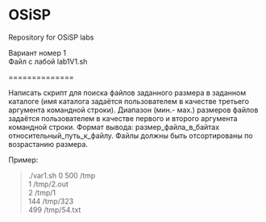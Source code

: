 # OSiSP
Repository for OSiSP labs

Вариант номер 1  
Файл с лабой lab1V1.sh

==============

Написать скрипт для поиска файлов заданного размера в заданном каталоге (имя каталога задаётся пользователем в качестве третьего аргумента командной строки). Диапазон (мин.- мах.) размеров файлов задаётся пользователем в качестве первого и второго аргумента командной строки. Формат вывода: размер_файла_в_байтах относительный_путь_к_файлу. Файлы должны быть отсортированы по возрастанию размера.  

Пример:  
> ./var1.sh 0 500 /tmp  
> 1 /tmp/2.out  
> 2 /tmp/1  
> 144 /tmp/323  
> 499 /tmp/54.txt  

